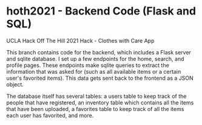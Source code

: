 # hoth2021 - Backend Code (Flask and SQL)
UCLA Hack Off The Hill 2021 Hack - Clothes with Care App

This branch contains code for the backend, which includes a Flask server and sqlite database. I set up a few endpoints for the home, search, and profile pages.
These endpoints make sqlite queries to extract the information that was asked for (such as all available items or a certain user's favorited items). This data
gets sent back to the frontend as a JSON object.

The database itself has several tables: a users table to keep track of the people that have registered, an inventory table which contains all the items that have been uploaded, a favorites table to keep track of all the items each user has favorited, and more.
